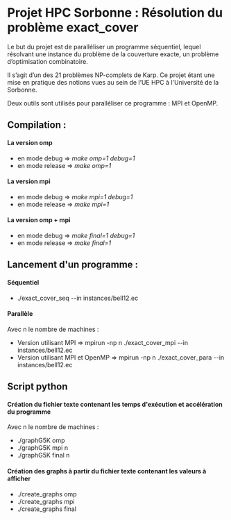 # Projet HPC Sorbonne : Résolution du problème exact_cover
Le but du projet est de paralléliser un programme séquentiel, lequel résolvant une instance du problème de la couverture exacte, un problème d’optimisation combinatoire.
<br/>

Il s’agit d’un des 21 problèmes NP-complets de Karp. Ce projet étant une mise en pratique des notions vues au sein de l’UE HPC à l'Université de la Sorbonne.
<br/>

Deux outils sont utilisés pour paralléliser ce programme : MPI et OpenMP.

## Compilation : 
#### La version omp
- en mode debug => *make omp=1 debug=1*
- en mode release => *make omp=1*
#### La version mpi
- en mode debug => *make mpi=1  debug=1* 
- en mode release => *make mpi=1* 
#### La version omp + mpi
- en mode debug => *make final=1  debug=1* 
- en mode release => *make final=1* 

## Lancement d'un programme :
#### Séquentiel
- ./exact_cover_seq --in instances/bell12.ec
#### Parallèle
Avec n le nombre de machines :
- Version utilisant MPI => mpirun -np n ./exact_cover_mpi --in instances/bell12.ec
- Version utilisant MPI et OpenMP => mpirun -np n ./exact_cover_para --in instances/bell12.ec
 
## Script python 
#### Création du fichier texte contenant les temps d'exécution et accélération du programme
Avec n le nombre de machines :
- ./graphG5K omp
- ./graphG5K mpi n
- ./graphG5K final n

#### Création des graphs à partir du fichier texte contenant les valeurs à afficher
- ./create_graphs omp
- ./create_graphs mpi
- ./create_graphs final
